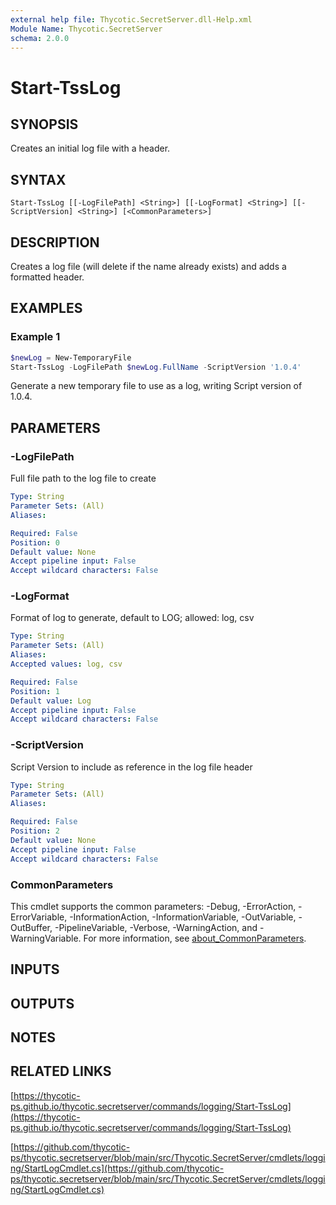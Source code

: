 ```yaml
---
external help file: Thycotic.SecretServer.dll-Help.xml
Module Name: Thycotic.SecretServer
schema: 2.0.0
---
```


# Start-TssLog

## SYNOPSIS
Creates an initial log file with a header.

## SYNTAX

```
Start-TssLog [[-LogFilePath] <String>] [[-LogFormat] <String>] [[-ScriptVersion] <String>] [<CommonParameters>]
```

## DESCRIPTION
Creates a log file (will delete if the name already exists) and adds a formatted header.

## EXAMPLES

### Example 1
```powershell
$newLog = New-TemporaryFile
Start-TssLog -LogFilePath $newLog.FullName -ScriptVersion '1.0.4'
```

Generate a new temporary file to use as a log, writing Script version of 1.0.4.

## PARAMETERS

### -LogFilePath
Full file path to the log file to create

```yaml
Type: String
Parameter Sets: (All)
Aliases:

Required: False
Position: 0
Default value: None
Accept pipeline input: False
Accept wildcard characters: False
```

### -LogFormat
Format of log to generate, default to LOG; allowed: log, csv

```yaml
Type: String
Parameter Sets: (All)
Aliases:
Accepted values: log, csv

Required: False
Position: 1
Default value: Log
Accept pipeline input: False
Accept wildcard characters: False
```

### -ScriptVersion
Script Version to include as reference in the log file header

```yaml
Type: String
Parameter Sets: (All)
Aliases:

Required: False
Position: 2
Default value: None
Accept pipeline input: False
Accept wildcard characters: False
```

### CommonParameters
This cmdlet supports the common parameters: -Debug, -ErrorAction, -ErrorVariable, -InformationAction, -InformationVariable, -OutVariable, -OutBuffer, -PipelineVariable, -Verbose, -WarningAction, and -WarningVariable. For more information, see [about_CommonParameters](http://go.microsoft.com/fwlink/?LinkID=113216).

## INPUTS

## OUTPUTS

## NOTES

## RELATED LINKS

[https://thycotic-ps.github.io/thycotic.secretserver/commands/logging/Start-TssLog](https://thycotic-ps.github.io/thycotic.secretserver/commands/logging/Start-TssLog)

[https://github.com/thycotic-ps/thycotic.secretserver/blob/main/src/Thycotic.SecretServer/cmdlets/logging/StartLogCmdlet.cs](https://github.com/thycotic-ps/thycotic.secretserver/blob/main/src/Thycotic.SecretServer/cmdlets/logging/StartLogCmdlet.cs)
